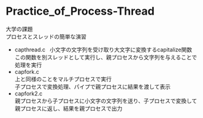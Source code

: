 # Practice_of_Process-Thread
大学の課題  
プロセスとスレッドの簡単な演習  
* capthread.c  
小文字の文字列を受け取り大文字に変換するcapitalize関数  
この関数を別スレッドとして実行し、親プロセスから文字列を与えることで処理を実行
* capfork.c  
上と同様のことをマルチプロセスで実行  
子プロセスで変換処理、パイプで親プロセスに結果を渡して表示  
* capfork2.c  
親プロセスから子プロセスに小文字の文字列を送り、子プロセスで変換して親プロセスに返し、結果を親プロセスで出力
